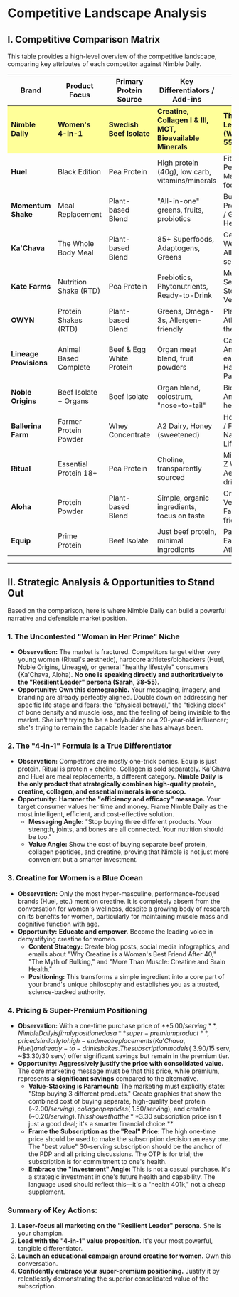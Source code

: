 # Competitive Landscape Analysis

## I. Competitive Comparison Matrix

This table provides a high-level overview of the competitive landscape, comparing key attributes of each competitor against Nimble Daily.

<table class="comparison-table">
  <thead>
    <tr>
      <th><strong>Brand</strong></th>
      <th><strong>Product Focus</strong></th>
      <th><strong>Primary Protein Source</strong></th>
      <th><strong>Key Differentiators / Add-ins</strong></th>
      <th><strong>Target Audience</strong></th>
      <th><strong>OTP Price</strong></th>
      <th><strong>Sub Price</strong></th>
      <th><strong>OTP/Serving</strong></th>
      <th><strong>Sub/Serving</strong></th>
    </tr>
  </thead>
  <tbody>
    <tr style="background-color: #FFFF99;">
      <td><strong>Nimble Daily</strong></td>
      <td><strong>Women's 4-in-1</strong></td>
      <td><strong>Swedish Beef Isolate</strong></td>
      <td><strong>Creatine, Collagen I & III, MCT, Bioavailable Minerals</strong></td>
      <td><strong>The Resilient Leader (Women 38-55+)</strong></td>
      <td><strong>$74.99 (15)</strong></td>
      <td><strong>$98.99 (30)</strong></td>
      <td><strong>$5.00</strong></td>
      <td><strong>$3.30</strong></td>
    </tr>
    <tr>
      <td><strong>Huel</strong></td>
      <td>Black Edition</td>
      <td>Pea Protein</td>
      <td>High protein (40g), low carb, vitamins/minerals</td>
      <td>Fitness / Performance / Macro-focused</td>
      <td>$90.00 (17)</td>
      <td>$81.00</td>
      <td>$5.29</td>
      <td>$4.76</td>
    </tr>
    <tr>
      <td><strong>Momentum Shake</strong></td>
      <td>Meal Replacement</td>
      <td>Plant-based Blend</td>
      <td>"All-in-one" greens, fruits, probiotics</td>
      <td>Busy Professionals / General Health</td>
      <td>$79.00 (15)</td>
      <td><em>N/A</em></td>
      <td>$5.27</td>
      <td><em>N/A</em></td>
    </tr>
    <tr>
      <td><strong>Ka'Chava</strong></td>
      <td>The Whole Body Meal</td>
      <td>Plant-based Blend</td>
      <td>85+ Superfoods, Adaptogens, Greens</td>
      <td>General Wellness / All-in-one seekers</td>
      <td>$69.95 (15)</td>
      <td>$59.95</td>
      <td>$4.66</td>
      <td>$4.00</td>
    </tr>
    <tr>
      <td><strong>Kate Farms</strong></td>
      <td>Nutrition Shake (RTD)</td>
      <td>Pea Protein</td>
      <td>Prebiotics, Phytonutrients, Ready-to-Drink</td>
      <td>Medical / Sensitive Stomachs / Vegans</td>
      <td>$54.00 (12)</td>
      <td>$48.60</td>
      <td>$4.50</td>
      <td>$4.05</td>
    </tr>
    <tr>
      <td><strong>OWYN</strong></td>
      <td>Protein Shakes (RTD)</td>
      <td>Plant-based Blend</td>
      <td>Greens, Omega-3s, Allergen-friendly</td>
      <td>Plant-based Athletes / On-the-go</td>
      <td>$47.99 (12)</td>
      <td>$38.39</td>
      <td>$4.00</td>
      <td>$3.20</td>
    </tr>
    <tr>
      <td><strong>Lineage Provisions</strong></td>
      <td>Animal Based Complete</td>
      <td>Beef & Egg White Protein</td>
      <td>Organ meat blend, fruit powders</td>
      <td>Carnivore / Ancestral eating / Hardcore Paleo</td>
      <td>$69.00 (20)</td>
      <td><em>N/A</em></td>
      <td>$3.45</td>
      <td><em>N/A</em></td>
    </tr>
    <tr>
      <td><strong>Noble Origins</strong></td>
      <td>Beef Isolate + Organs</td>
      <td>Beef Isolate</td>
      <td>Organ blend, colostrum, "nose-to-tail"</td>
      <td>Biohackers / Ancestral health / Men</td>
      <td>$79.00 (30)</td>
      <td>$63.20</td>
      <td>$2.63</td>
      <td>$2.11</td>
    </tr>
    <tr>
      <td><strong>Ballerina Farm</strong></td>
      <td>Farmer Protein Powder</td>
      <td>Whey Concentrate</td>
      <td>A2 Dairy, Honey (sweetened)</td>
      <td>Homesteading / Family / Natural Lifestyle</td>
      <td>$65.00 (25)</td>
      <td>$55.25</td>
      <td>$2.60</td>
      <td>$2.21</td>
    </tr>
    <tr>
      <td><strong>Ritual</strong></td>
      <td>Essential Protein 18+</td>
      <td>Pea Protein</td>
      <td>Choline, transparently sourced</td>
      <td>Millennial/Gen Z Women, Aesthetically-driven</td>
      <td>$40.00 (16)</td>
      <td>$40.00</td>
      <td>$2.50</td>
      <td>$2.50</td>
    </tr>
    <tr>
      <td><strong>Aloha</strong></td>
      <td>Protein Powder</td>
      <td>Plant-based Blend</td>
      <td>Simple, organic ingredients, focus on taste</td>
      <td>Organic / Vegan / Family-friendly</td>
      <td>$32.99 (15)</td>
      <td>$29.69</td>
      <td>$2.20</td>
      <td>$1.98</td>
    </tr>
    <tr>
      <td><strong>Equip</strong></td>
      <td>Prime Protein</td>
      <td>Beef Isolate</td>
      <td>Just beef protein, minimal ingredients</td>
      <td>Paleo / Clean Eating / Athletes</td>
      <td>$59.99 (30)</td>
      <td>$54.39</td>
      <td>$2.00</td>
      <td>$1.81</td>
    </tr>
  </tbody>
</table>

---

## II. Strategic Analysis & Opportunities to Stand Out

Based on the comparison, here is where Nimble Daily can build a powerful narrative and defensible market position.

### 1. **The Uncontested "Woman in Her Prime" Niche**

*   **Observation:** The market is fractured. Competitors target either very young women (Ritual's aesthetic), hardcore athletes/biohackers (Huel, Noble Origins, Lineage), or general "healthy lifestyle" consumers (Ka'Chava, Aloha). **No one is speaking directly and authoritatively to the "Resilient Leader" persona (Sarah, 38-55).**
*   **Opportunity:** **Own this demographic.** Your messaging, imagery, and branding are already perfectly aligned. Double down on addressing her specific life stage and fears: the "physical betrayal," the "ticking clock" of bone density and muscle loss, and the feeling of being invisible to the market. She isn't trying to be a bodybuilder or a 20-year-old influencer; she's trying to remain the capable leader she has always been.

### 2. **The "4-in-1" Formula is a True Differentiator**

*   **Observation:** Competitors are mostly one-trick ponies. Equip is just protein. Ritual is protein + choline. Collagen is sold separately. Ka'Chava and Huel are meal replacements, a different category. **Nimble Daily is the only product that strategically combines high-quality protein, creatine, collagen, and essential minerals in one scoop.**
*   **Opportunity:** **Hammer the "efficiency and efficacy" message.** Your target consumer values her time and money. Frame Nimble Daily as the most intelligent, efficient, and cost-effective solution.
    *   **Messaging Angle:** "Stop buying three different products. Your strength, joints, and bones are all connected. Your nutrition should be too."
    *   **Value Angle:** Show the cost of buying separate beef protein, collagen peptides, and creatine, proving that Nimble is not just more convenient but a smarter investment.

### 3. **Creatine for Women is a Blue Ocean**

*   **Observation:** Only the most hyper-masculine, performance-focused brands (Huel, etc.) mention creatine. It is completely absent from the conversation for women's wellness, despite a growing body of research on its benefits for women, particularly for maintaining muscle mass and cognitive function with age.
*   **Opportunity:** **Educate and empower.** Become the leading voice in demystifying creatine for women.
    *   **Content Strategy:** Create blog posts, social media infographics, and emails about "Why Creatine is a Woman's Best Friend After 40," "The Myth of Bulking," and "More Than Muscle: Creatine and Brain Health."
    *   **Positioning:** This transforms a simple ingredient into a core part of your brand's unique philosophy and establishes you as a trusted, science-backed authority.

### 4. **Pricing & Super-Premium Positioning**

*   **Observation:** With a one-time purchase price of **$5.00/serving**, Nimble Daily is firmly positioned as a **super-premium product**, priced similarly to high-end meal replacements (Ka'Chava, Huel) and ready-to-drink shakes. The subscription models (~$3.90/15 serv, ~$3.30/30 serv) offer significant savings but remain in the premium tier.
*   **Opportunity:** **Aggressively justify the price with consolidated value.** The core marketing message must be that this price, while premium, represents a **significant savings** compared to the alternative.
    *   **Value-Stacking is Paramount:** The marketing must explicitly state: "Stop buying 3 different products." Create graphics that show the combined cost of buying separate, high-quality beef protein (~$2.00/serving), collagen peptides (~$1.50/serving), and creatine (~$0.20/serving). This shows that the **$3.30 subscription price isn't just a good deal; it's a smarter financial choice.**
    *   **Frame the Subscription as the "Real" Price:** The high one-time price should be used to make the subscription decision an easy one. The "best value" 30-serving subscription should be the anchor of the PDP and all pricing discussions. The OTP is for trial; the subscription is for commitment to one's health.
    *   **Embrace the "Investment" Angle:** This is not a casual purchase. It's a strategic investment in one's future health and capability. The language used should reflect this—it's a "health 401k," not a cheap supplement.

### **Summary of Key Actions:**

1.  **Laser-focus all marketing on the "Resilient Leader" persona.** She is your champion.
2.  **Lead with the "4-in-1" value proposition.** It's your most powerful, tangible differentiator.
3.  **Launch an educational campaign around creatine for women.** Own this conversation.
4.  **Confidently embrace your super-premium positioning.** Justify it by relentlessly demonstrating the superior consolidated value of the subscription.
